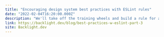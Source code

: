 ```yaml
---
title: "Encouraging design system best practices with ESLint rules"
date: "2022-02-04T16:20:00.000Z"
description: "We'll take off the training wheels and build a rule for a real-life web component. Doing so will help consumers remember the best ways to use the component, and better contribute to an accesssible web."
link: https://backlight.dev/blog/best-practices-w-eslint-part-3
site: Backlight.dev
---
```

